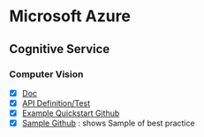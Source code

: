 # Microsoft Azure

## Cognitive Service

### Computer Vision
- [x] [Doc](https://docs.microsoft.com/ko-kr/azure/cognitive-services/Computer-vision/quickstarts-sdk/client-library?pivots=programming-language-java&tabs=visual-studio)
- [x] [API Definition/Test](https://eastus2.dev.cognitive.microsoft.com/docs/services/computer-vision-v3-ga/operations/56f91f2e778daf14a499f20d)
- [x] [Example Quickstart Github](https://github.com/Azure-Samples/cognitive-services-quickstart-code)
- [x] [Sample Github](https://github.com/Azure-Samples/cognitive-services-java-sdk-samples/tree/master/Vision/ComputerVision) : shows Sample of best practice
